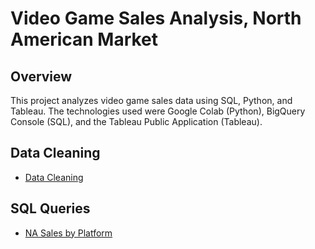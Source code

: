 #  Video Game Sales Analysis, North American Market

## Overview  
This project analyzes video game sales data using SQL, Python, and Tableau. The technologies used were Google Colab (Python), BigQuery Console (SQL), and the Tableau Public Application (Tableau).

###
## Data Cleaning
- [Data Cleaning](01_vgchartz_datacleaning.ipynb)

## SQL Queries
- [NA Sales by Platform](sql/01_na_sales_by_platform.sql)

